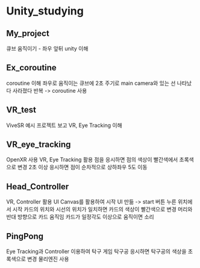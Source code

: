 # Unity_studying

## My_project
큐브 움직이기 - 좌우 앞뒤
unity 이해

## Ex_coroutine
coroutine 이해
좌우로 움직이는 큐브에 2초 주기로 main camera와 있는 선 나타났다 사라졌다 반복 -> coroutine 사용

## VR_test
ViveSR 예시 프로젝트 보고 VR, Eye Tracking 이해

## VR_eye_tracking
OpenXR 사용
VR, Eye Tracking 활용
점을 응시하면 점의 색상이 빨간색에서 초록색으로 변경
2초 이상 응시하면 점이 순차적으로 상하좌우 5도 이동

## Head_Controller
VR, Controller 활용
UI Canvas를 활용하여 시작 UI 만듦 -> start 버튼 누른 위치에서 시작
카드의 위치와 시선의 위치가 일치하면 카드의 색상이 빨간색으로 변경
머리와 반대 방향으로 카드 움직임
카드가 일정각도 이상으로 움직이면 소리

## PingPong
Eye Tracking과 Controller 이용하여 탁구 게임
탁구공 응시하면 탁구공의 색상을 초록색으로 변경
물리엔진 사용
